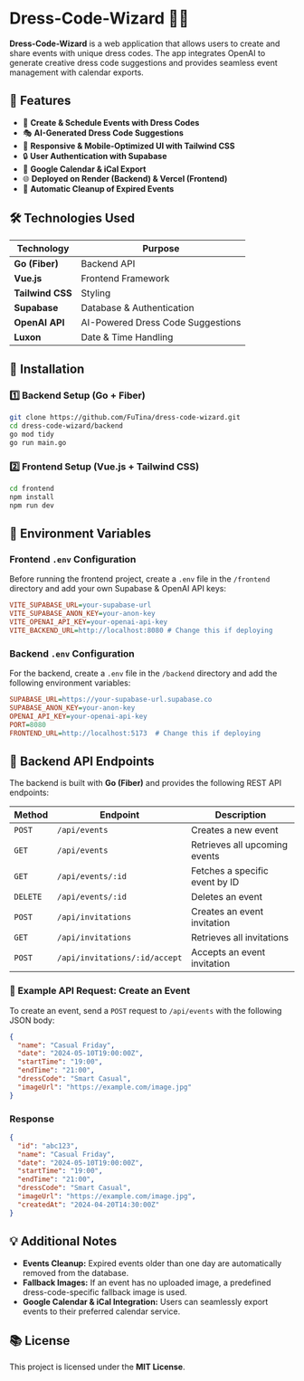 # Dress-Code-Wizard 🎩✨

**Dress-Code-Wizard** is a web application that allows users to create and share events with unique dress codes. The app integrates OpenAI to generate creative dress code suggestions and provides seamless event management with calendar exports.

## 🚀 Features
- 📆 **Create & Schedule Events with Dress Codes**
- 🎭 **AI-Generated Dress Code Suggestions**
- 📲 **Responsive & Mobile-Optimized UI with Tailwind CSS**
- 🔒 **User Authentication with Supabase**
- 📅 **Google Calendar & iCal Export**
- 🌐 **Deployed on Render (Backend) & Vercel (Frontend)**
- 🔄 **Automatic Cleanup of Expired Events**

## 🛠️ Technologies Used
| Technology  | Purpose |
|-------------|---------|
| **Go (Fiber)** | Backend API |
| **Vue.js** | Frontend Framework |
| **Tailwind CSS** | Styling |
| **Supabase** | Database & Authentication |
| **OpenAI API** | AI-Powered Dress Code Suggestions |
| **Luxon** | Date & Time Handling |

## 🚰 Installation

### 1️⃣ **Backend Setup (Go + Fiber)**
```sh
git clone https://github.com/FuTina/dress-code-wizard.git
cd dress-code-wizard/backend
go mod tidy
go run main.go
```

### 2️⃣ **Frontend Setup (Vue.js + Tailwind CSS)**
```sh
cd frontend
npm install
npm run dev
```

## 🔑 Environment Variables

### **Frontend `.env` Configuration**
Before running the frontend project, create a `.env` file in the `/frontend` directory and add your own Supabase & OpenAI API keys:

```ini
VITE_SUPABASE_URL=your-supabase-url
VITE_SUPABASE_ANON_KEY=your-anon-key
VITE_OPENAI_API_KEY=your-openai-api-key
VITE_BACKEND_URL=http://localhost:8080 # Change this if deploying
```

### **Backend `.env` Configuration**
For the backend, create a `.env` file in the `/backend` directory and add the following environment variables:

```ini
SUPABASE_URL=https://your-supabase-url.supabase.co
SUPABASE_ANON_KEY=your-anon-key
OPENAI_API_KEY=your-openai-api-key
PORT=8080
FRONTEND_URL=http://localhost:5173  # Change this if deploying
```

## 🔐 Backend API Endpoints

The backend is built with **Go (Fiber)** and provides the following REST API endpoints:

| Method | Endpoint        | Description |
|--------|---------------|--------------|
| `POST`  | `/api/events`       | Creates a new event |
| `GET`   | `/api/events`       | Retrieves all upcoming events |
| `GET`   | `/api/events/:id`   | Fetches a specific event by ID |
| `DELETE` | `/api/events/:id`  | Deletes an event |
| `POST`  | `/api/invitations` | Creates an event invitation |
| `GET`   | `/api/invitations` | Retrieves all invitations |
| `POST`  | `/api/invitations/:id/accept` | Accepts an event invitation |

### **📌 Example API Request: Create an Event**
To create an event, send a `POST` request to `/api/events` with the following JSON body:

```json
{
  "name": "Casual Friday",
  "date": "2024-05-10T19:00:00Z",
  "startTime": "19:00",
  "endTime": "21:00",
  "dressCode": "Smart Casual",
  "imageUrl": "https://example.com/image.jpg"
}
```

### **Response**
```json
{
  "id": "abc123",
  "name": "Casual Friday",
  "date": "2024-05-10T19:00:00Z",
  "startTime": "19:00",
  "endTime": "21:00",
  "dressCode": "Smart Casual",
  "imageUrl": "https://example.com/image.jpg",
  "createdAt": "2024-04-20T14:30:00Z"
}
```

## 💡 Additional Notes
- **Events Cleanup:** Expired events older than one day are automatically removed from the database.
- **Fallback Images:** If an event has no uploaded image, a predefined dress-code-specific fallback image is used.
- **Google Calendar & iCal Integration:** Users can seamlessly export events to their preferred calendar service.

## 📚 License
This project is licensed under the **MIT License**.
